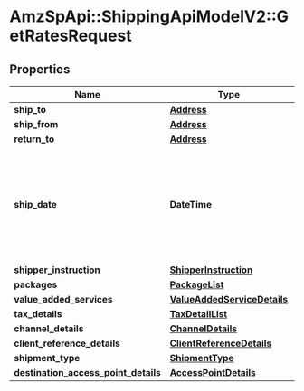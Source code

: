 # AmzSpApi::ShippingApiModelV2::GetRatesRequest

## Properties
Name | Type | Description | Notes
------------ | ------------- | ------------- | -------------
**ship_to** | [**Address**](Address.md) |  | [optional] 
**ship_from** | [**Address**](Address.md) |  | 
**return_to** | [**Address**](Address.md) |  | [optional] 
**ship_date** | **DateTime** | The ship date and time (the requested pickup). This defaults to the current date and time. | [optional] 
**shipper_instruction** | [**ShipperInstruction**](ShipperInstruction.md) |  | [optional] 
**packages** | [**PackageList**](PackageList.md) |  | 
**value_added_services** | [**ValueAddedServiceDetails**](ValueAddedServiceDetails.md) |  | [optional] 
**tax_details** | [**TaxDetailList**](TaxDetailList.md) |  | [optional] 
**channel_details** | [**ChannelDetails**](ChannelDetails.md) |  | 
**client_reference_details** | [**ClientReferenceDetails**](ClientReferenceDetails.md) |  | [optional] 
**shipment_type** | [**ShipmentType**](ShipmentType.md) |  | [optional] 
**destination_access_point_details** | [**AccessPointDetails**](AccessPointDetails.md) |  | [optional] 

